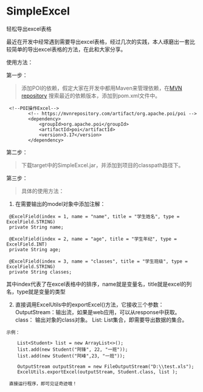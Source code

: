 # SimpleExcel
轻松导出excel表格

最近在开发中经常遇到需要导出excel表格，经过几次的实践，本人琢磨出一套比较简单的导出excel表格的方法，在此和大家分享。

使用方法：

第一步：
> 添加POI的依赖，假定大家在开发中都用Maven来管理依赖，在[MVN repository](https://mvnrepository.com/) 搜索最近的依赖版本，添加到pom.xml文件中。

```
 <!--POI操作Excel-->
        <!-- https://mvnrepository.com/artifact/org.apache.poi/poi -->
        <dependency>
            <groupId>org.apache.poi</groupId>
            <artifactId>poi</artifactId>
            <version>3.17</version>
        </dependency>
```

第二步：
> 下载target中的SimpleExcel.jar，并添加到项目的classpath路径下。

第三步：
> 具体的使用方法：
  1. 在需要输出的model对象中添加注解：
   ```
    @ExcelField(index = 1, name = "name", title = "学生姓名", type = ExcelField.STRING)
    private String name;
    
    @ExcelField(index = 2, name = "age", title = "学生年纪", type = ExcelField.INT)
    private String age;
    
    @ExcelField(index = 3, name = "classes", title = "学生班级", type = ExcelField.STRING)
    private String classes;
   ```
   
   其中index代表了在excel表格中的排序，name就是变量名，title就是excel的列名，type就是变量的类型
   
   2. 直接调用ExcelUtils中的exportExcel()方法，它接收三个参数：
      OutputStream：输出流，如果是web应用，可以从response中获取。
      class<T>： 输出对象的class对象。
      List<T>: List集合，即需要导出数据的集合。
  
    示例：
 
        List<Student> list = new ArrayList<>();
        list.add(new Student("阿锋", 22, "一班"));
        list.add(new Student("阿峰",23, "一班"));

        OutputStream outputStream = new FileOutputStream("D:\\test.xls");
        ExcelUtils.exportExcel(outputStream, Student.class, list );
    
     直接运行程序，即可见证奇迹哦！
   
   
